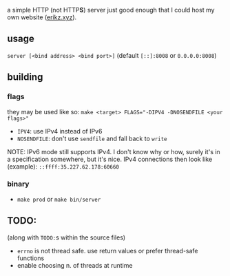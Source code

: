 a simple HTTP (not HTTP**S**) server just good enough that I could host my own website ([erikz.xyz](https://erikz.xyz)).
## usage
`server [<bind address> <bind port>]` (default `[::]:8008` or `0.0.0.0:8008`)
## building
### flags
they may be used like so: `make <target> FLAGS="-DIPV4 -DNOSENDFILE <your flags>"`
- `IPV4`: use IPv4 instead of IPv6
- `NOSENDFILE`: don't use `sendfile` and fall back to `write`

NOTE: IPv6 mode still supports IPv4. I don't know why or how, surely it's in a specification somewhere, but it's nice. IPv4 connections then look like (example): `::ffff:35.227.62.178:60660`

### binary
- `make prod` or `make bin/server`
## TODO:
(along with `TODO:`s within the source files)
- `errno` is not thread safe. use return values or prefer thread-safe functions
- enable choosing n. of threads at runtime
